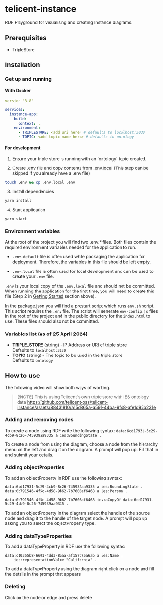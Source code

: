 # telicent-instance
RDF Playground for visualising and creating Instance diagrams.

## Prerequisites
- TripleStore

## Installation
### Get up and running


#### With Docker
```yaml
version "3.8"

services:
  instance-app:
    build:
      context: .
    environment:
      - TRIPLESTORE: <add uri here> # defaults to localhost:3030
      - TOPIC: <add topic name here> # defaults to ontology
```

#### For development

1. Ensure your triple store is running with an 'ontology' topic created.

2. Create .env file and copy contents from .env.local (This step can be skipped
   if you already have a .env file)

```bash
touch .env && cp .env.local .env
```

3. Install dependencies

```bash
yarn install
```

4. Start application

```bash
yarn start
```
### Environment variables

At the root of the project you will find two .env.\* files. Both files contain
the required environment variables needed for the application to run.

- `.env.default` file is often used while packaging the application for
  deployment. Therefore, the variables in this file should be left empty.

- `.env.local` file is often used for local development and can be used to
  create your `.env` file.

`.env` is your local copy of the `.env.local` file and should not be committed.
When running the application for the first time, you will need to create this
file (Step 2 in [Getting Started](#get-up-and-running) section above).

In the package.json you will find a prestart script which runs `env.sh` script. This
script requires the `.env` file. The script will generate `env-config.js` files
in the root of the project and in the public directory for the `index.html` to
use. These files should also not be committed.

### Variables list (as of 25 April 2024)

- **TRIPLE_STORE** (string) - IP Address or URI of triple store
<br />Defaults to `localhost:3030`
- **TOPIC** (string) - The topic to be used in the triple store
<br />Defaults to `ontology`

## How to use

The following video will show both ways of working.
> [!NOTE] This is using Telicent's own triple store with IES ontology data
https://github.com/telicent-oss/telicent-instance/assets/88431810/a15d865a-a591-44ba-9f48-afe1d92b231e

### Adding and removing nodes

To create a node using RDF write the following syntax:
`data:6cd17931-5c29-4cb9-8c26-745939aa9335 a ies:BoundingState .`

To create a node from using the diagram, choose a node from the hierarchy menu on the left and drag it on the diagram.
A prompt will pop up. Fill that in and submit your details.


### Adding objectProperties
To add an objectProperty in RDF use the following syntax:
```
data:6cd17931-5c29-4cb9-8c26-745939aa9335 a ies:BoundingState .
data:0b791546-4f5c-4d58-9b62-7b7608af6468 a ies:Person .

data:0b791546-4f5c-4d58-9b62-7b7608af6468 ies:aCopyOf data:6cd17931-5c29-4cb9-8c26-745939aa9335 .
```

To add an objectProperty in the diagram select the handle of the source node and drag it to the handle of the target node.
A prompt will pop up asking you to select the objectProperty type.

### Adding dataTypeProperties
To add a dataTypeProperty in RDF use the following syntax:
```
data:c10355b8-6601-4dd3-8aaa-af157d75a6ab a ies:Name ;
    ies:representationValue "California" .
```

To add a dataTypeProperty using the diagram right click on a node and fill the details in the prompt that appears.


### Deleting
Click on the node or edge and press delete
